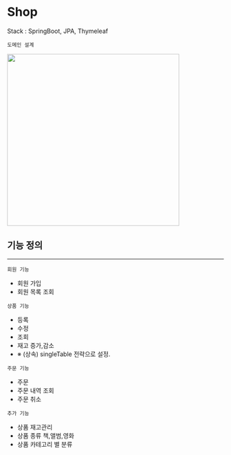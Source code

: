 # Shop  

Stack : SpringBoot, JPA,  Thymeleaf
<br>

`도메인 설계`

<img src="https://user-images.githubusercontent.com/67587446/117131470-6f7ff800-addc-11eb-8645-cc97aca43634.jpg" width="400">


기능 정의 
--
----

`회원 기능`

- 회원 가입
- 회원 목록 조회

`상품 기능`
- 등록
- 수정
- 조회
- 재고 증가,감소 
- ※ (상속) singleTable 전략으로 설정.


`주문 기능`
- 주문
- 주문 내역 조회
- 주문 취소

`추가 기능`
- 상품 재고관리
- 상품 종류 책,앨범,영화
- 상품 카테고리 별 분류





